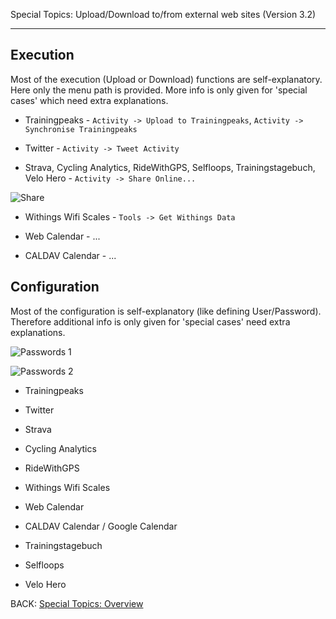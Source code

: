 Special Topics: Upload/Download to/from external web sites (Version 3.2)
****

## Execution

Most of the execution (Upload or Download) functions are self-explanatory. Here only the menu path is provided. More info is only given for 'special cases' which need extra explanations.

* Trainingpeaks - `Activity -> Upload to Trainingpeaks`, `Activity -> Synchronise Trainingpeaks`

* Twitter - `Activity -> Tweet Activity`

* Strava, Cycling Analytics, RideWithGPS, Selfloops, Trainingstagebuch, Velo Hero - `Activity -> Share Online...`

![Share](https://raw.githubusercontent.com/GoldenCheetah/GoldenCheetah/master/doc/wiki/Share_Activity.jpg)

* Withings Wifi Scales - `Tools -> Get Withings Data`

* Web Calendar - ...

* CALDAV Calendar - ...



## Configuration

Most of the configuration is self-explanatory (like defining User/Password). Therefore additional info is only given for 'special cases' need extra explanations.

![Passwords 1](https://raw.githubusercontent.com/GoldenCheetah/GoldenCheetah/master/doc/wiki/PreferencesPasswords_1.jpg)

![Passwords 2](https://raw.githubusercontent.com/GoldenCheetah/GoldenCheetah/master/doc/wiki/PreferencesPasswords_2.jpg)

* Trainingpeaks

* Twitter

* Strava

* Cycling Analytics

* RideWithGPS

* Withings Wifi Scales

* Web Calendar

* CALDAV Calendar / Google Calendar

* Trainingstagebuch

* Selfloops

* Velo Hero


BACK: [Special Topics: Overview](https://github.com/GoldenCheetah/GoldenCheetah/wiki/UG_Special%20Topics_Overview)